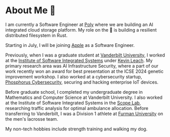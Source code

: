 # About Me :wave:

I am currently a Software Engineer at [Poly](https://withpoly.com) where we are building an AI integrated cloud storage platform. My role on the 🚀 is building a resilient distributed filesystem in Rust.

Starting in July, I will be joining [Apple](https://www.apple.com) as a Software Engineer.

Previously, when I was a graduate student at [Vanderbilt University](https://en.wikipedia.org/wiki/Vanderbilt_University), I worked at the [Institute of Software Integrated Systems](https://www.isis.vanderbilt.edu/) under [Kevin Leach](https://kjl.name). My primary research area was AI Infrastructure Security, where a part of our work recently won an award for best presentation at the ICSE 2024 genetic improvement workshop. I also worked at a cybersecurity startup, [Phosphorus Cybersecurity](https://phosphorus.io/), securing and hacking enterprise IoT devices. 

Before graduate school, I completed my undergraduate degree in Mathematics and Computer Science at Vanderbilt University. I also worked at the Institute of Software Integrated Systems in the [Scope Lab](https://scopelab.ai), researching traffic analysis for optimal ambulance allocation. Before transferring to Vanderbilt, I was a Division 1 athlete at [Furman University](https://www.furman.edu) on the men's lacrosse team.

My non-tech hobbies include strength training and walking my dog.
